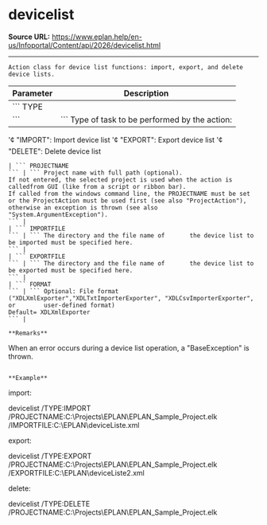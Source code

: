 # devicelist

**Source URL:** https://www.eplan.help/en-us/Infoportal/Content/api/2026/devicelist.html

---

```
Action class for device list functions: import, export, and delete device lists.

```

| Parameter | Description |
| --- | --- |
| ``` TYPE
 ``` | ``` Type of task to be performed by the action:
 '¢ "IMPORT": Import device list
 '¢ "EXPORT": Export device list
 '¢ "DELETE": Delete device list 
 ``` |
| ``` PROJECTNAME
 ``` | ``` Project name with full path (optional).
 If not entered, the selected project is used when the action is calledfrom GUI (like from a script or ribbon bar). 
 If called from the windows command line, the PROJECTNAME must be set or the ProjectAction must be used first (see also "ProjectAction"), otherwise an exception is thrown (see also "System.ArgumentException").
 ``` |
| ``` IMPORTFILE
 ``` | ``` The directory and the file name of       the device list to be imported must be specified here.
 ``` |
| ``` EXPORTFILE
 ``` | ``` The directory and the file name of       the device list to be exported must be specified here.
 ``` |
| ``` FORMAT
 ``` | ``` Optional: File format ("XDLXmlExporter","XDLTxtImporterExporter", "XDLCsvImporterExporter", or        user-defined format)
 Default= XDLXmlExporter
 ``` |

**Remarks**

```
When an error occurs during a device list operation, a "BaseException" is thrown.

```

**Example**

```
import:

devicelist /TYPE:IMPORT /PROJECTNAME:C:\Projects\EPLAN\EPLAN_Sample_Project.elk /IMPORTFILE:C:\EPLAN\deviceListe.xml

export:

devicelist /TYPE:EXPORT /PROJECTNAME:C:\Projects\EPLAN\EPLAN_Sample_Project.elk /EXPORTFILE:C:\EPLAN\deviceListe2.xml

delete:

devicelist /TYPE:DELETE /PROJECTNAME:C:\Projects\EPLAN\EPLAN_Sample_Project.elk

```